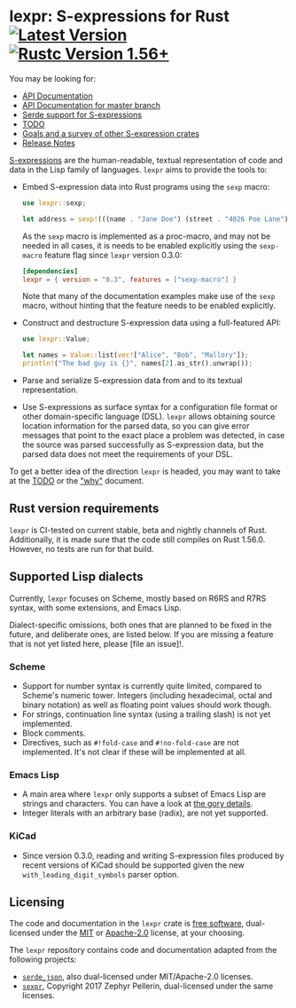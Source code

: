 # lexpr: S-expressions for Rust [![Latest Version]][crates.io] [![Rustc Version 1.56+]][rustc]

[Latest Version]: https://img.shields.io/crates/v/lexpr.svg
[crates.io]: https://crates.io/crates/lexpr
[Rustc Version 1.56+]: https://img.shields.io/badge/rustc-1.56+-lightgray.svg
[rustc]: https://blog.rust-lang.org/2021/10/21/Rust-1.56.0.html

You may be looking for:

- [API Documentation](https://docs.rs/crate/lexpr/)
- [API Documentation for master branch](https://rotty.github.io/lexpr-rs/master/lexpr/)
- [Serde support for S-expressions](https://github.com/rotty/lexpr-rs/serde-lexpr)
- [TODO](./TODO.md)
- [Goals and a survey of other S-expression crates](./docs/why.md)
- [Release Notes](./NEWS.md)

[S-expressions](https://en.wikipedia.org/wiki/S-expression) are the
human-readable, textual representation of code and data in the Lisp
family of languages. `lexpr` aims to provide the tools to:

- Embed S-expression data into Rust programs using the `sexp` macro:

  ```rust
  use lexpr::sexp;

  let address = sexp!(((name . "Jane Doe") (street . "4026 Poe Lane")));
  ```

  As the `sexp` macro is implemented as a proc-macro, and may not be
  needed in all cases, it is needs to be enabled explicitly using the
  `sexp-macro` feature flag since `lexpr` version 0.3.0:

  ```toml
  [dependencies]
  lexpr = { version = "0.3", features = ["sexp-macro"] }
  ```

  Note that many of the documentation examples make use of the `sexp`
  macro, without hinting that the feature needs to be enabled
  explicitly.

- Construct and destructure S-expression data using a full-featured
  API:

  ```rust
  use lexpr::Value;

  let names = Value::list(vec!["Alice", "Bob", "Mallory"]);
  println!("The bad guy is {}", names[2].as_str().unwrap());
  ```

- Parse and serialize S-expression data from and to its textual
  representation.

- Use S-expressions as surface syntax for a configuration file format
  or other domain-specific language (DSL). `lexpr` allows obtaining
  source location information for the parsed data, so you can give
  error messages that point to the exact place a problem was detected,
  in case the source was parsed successfully as S-expression data, but
  the parsed data does not meet the requirements of your DSL.

To get a better idea of the direction `lexpr` is headed, you may want
to take at the [TODO](./TODO.md) or the ["why"](./docs/why.md)
document.

## Rust version requirements

`lexpr` is CI-tested on current stable, beta and nightly channels of
Rust. Additionally, it is made sure that the code still compiles on
Rust 1.56.0. However, no tests are run for that build.

## Supported Lisp dialects

Currently, `lexpr` focuses on Scheme, mostly based on R6RS and R7RS
syntax, with some extensions, and Emacs Lisp.

Dialect-specific omissions, both ones that are planned to be fixed in
the future, and deliberate ones, are listed below. If you are missing
a feature that is not yet listed here, please [file an issue]!.

### Scheme

- Support for number syntax is currently quite limited, compared to
  Scheme's numeric tower. Integers (including hexadecimal, octal and
  binary notation) as well as floating point values should work
  though.
- For strings, continuation line syntax (using a trailing slash) is
  not yet implemented.
- Block comments.
- Directives, such as `#!fold-case` and `#!no-fold-case` are not
  implemented. It's not clear if these will be implemented at all.

### Emacs Lisp

- A main area where `lexpr` only supports a subset of Emacs Lisp are
  strings and characters. You can have a look at [the gory
  details](./docs/elisp-strings.md).
- Integer literals with an arbitrary base (radix), are not yet
  supported.

### KiCad

- Since version 0.3.0, reading and writing S-expression files produced
  by recent versions of KiCad should be supported given the new
  `with_leading_digit_symbols` parser option.

## Licensing

The code and documentation in the `lexpr` crate is [free
software](https://www.gnu.org/philosophy/free-sw.html), dual-licensed
under the [MIT](./LICENSE-MIT) or [Apache-2.0](./LICENSE-APACHE)
license, at your choosing.

The `lexpr` repository contains code and documentation adapted from
the following projects:

- [`serde_json`](https://github.com/serde-rs/json), also dual-licensed
  under MIT/Apache-2.0 licenses.
- [`sexpr`](https://github.com/zv/sexpr), Copyright 2017 Zephyr
  Pellerin, dual-licensed under the same licenses.
